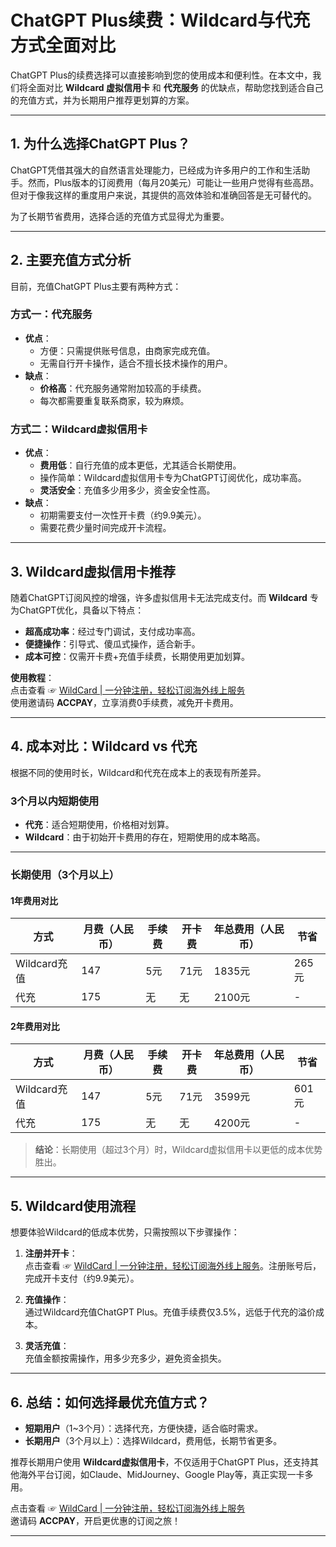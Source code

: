 # ChatGPT Plus续费：Wildcard与代充方式全面对比

ChatGPT Plus的续费选择可以直接影响到您的使用成本和便利性。在本文中，我们将全面对比 **Wildcard 虚拟信用卡** 和 **代充服务** 的优缺点，帮助您找到适合自己的充值方式，并为长期用户推荐更划算的方案。

---

## 1. 为什么选择ChatGPT Plus？

ChatGPT凭借其强大的自然语言处理能力，已经成为许多用户的工作和生活助手。然而，Plus版本的订阅费用（每月20美元）可能让一些用户觉得有些高昂。但对于像我这样的重度用户来说，其提供的高效体验和准确回答是无可替代的。

为了长期节省费用，选择合适的充值方式显得尤为重要。

---

## 2. 主要充值方式分析

目前，充值ChatGPT Plus主要有两种方式：

### **方式一：代充服务**

- **优点**：
  - 方便：只需提供账号信息，由商家完成充值。
  - 无需自行开卡操作，适合不擅长技术操作的用户。
- **缺点**：
  - **价格高**：代充服务通常附加较高的手续费。
  - 每次都需要重复联系商家，较为麻烦。

### **方式二：Wildcard虚拟信用卡**

- **优点**：
  - **费用低**：自行充值的成本更低，尤其适合长期使用。
  - 操作简单：Wildcard虚拟信用卡专为ChatGPT订阅优化，成功率高。
  - **灵活安全**：充值多少用多少，资金安全性高。
- **缺点**：
  - 初期需要支付一次性开卡费（约9.9美元）。
  - 需要花费少量时间完成开卡流程。

---

## 3. Wildcard虚拟信用卡推荐

随着ChatGPT订阅风控的增强，许多虚拟信用卡无法完成支付。而 **Wildcard** 专为ChatGPT优化，具备以下特点：

- **超高成功率**：经过专门调试，支付成功率高。
- **便捷操作**：引导式、傻瓜式操作，适合新手。
- **成本可控**：仅需开卡费+充值手续费，长期使用更加划算。

**使用教程**：  
点击查看 ☞ [WildCard | 一分钟注册，轻松订阅海外线上服务](https://bit.ly/bewildcard)  
使用邀请码 **ACCPAY**，立享消费0手续费，减免开卡费用。

---

## 4. 成本对比：Wildcard vs 代充

根据不同的使用时长，Wildcard和代充在成本上的表现有所差异。

### **3个月以内短期使用**

- **代充**：适合短期使用，价格相对划算。
- **Wildcard**：由于初始开卡费用的存在，短期使用的成本略高。

---

### **长期使用（3个月以上）**

#### **1年费用对比**

| 方式           | 月费（人民币） | 手续费 | 开卡费 | 年总费用（人民币） | 节省 |
|----------------|---------------|-------|-------|-------------------|------|
| Wildcard充值    | 147           | 5元   | 71元  | 1835元            | 265元 |
| 代充           | 175           | 无    | 无    | 2100元            | -    |

#### **2年费用对比**

| 方式           | 月费（人民币） | 手续费 | 开卡费 | 年总费用（人民币） | 节省 |
|----------------|---------------|-------|-------|-------------------|------|
| Wildcard充值    | 147           | 5元   | 71元  | 3599元            | 601元 |
| 代充           | 175           | 无    | 无    | 4200元            | -    |

> **结论**：长期使用（超过3个月）时，Wildcard虚拟信用卡以更低的成本优势胜出。

---

## 5. Wildcard使用流程

想要体验Wildcard的低成本优势，只需按照以下步骤操作：

1. **注册并开卡**：  
   点击查看 ☞ [WildCard | 一分钟注册，轻松订阅海外线上服务](https://bit.ly/bewildcard)。注册账号后，完成开卡支付（约9.9美元）。

2. **充值操作**：  
   通过Wildcard充值ChatGPT Plus。充值手续费仅3.5%，远低于代充的溢价成本。

3. **灵活充值**：  
   充值金额按需操作，用多少充多少，避免资金损失。

---

## 6. 总结：如何选择最优充值方式？

- **短期用户**（1~3个月）：选择代充，方便快捷，适合临时需求。
- **长期用户**（3个月以上）：选择Wildcard，费用低，长期节省更多。

推荐长期用户使用 **Wildcard虚拟信用卡**，不仅适用于ChatGPT Plus，还支持其他海外平台订阅，如Claude、MidJourney、Google Play等，真正实现一卡多用。

点击查看 ☞ [WildCard | 一分钟注册，轻松订阅海外线上服务](https://bit.ly/bewildcard)  
邀请码 **ACCPAY**，开启更优惠的订阅之旅！

---
